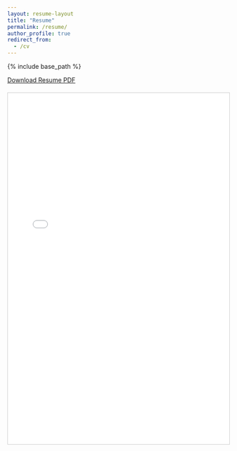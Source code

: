 ```yaml
---
layout: resume-layout
title: "Resume"
permalink: /resume/
author_profile: true
redirect_from:
  - /cv
---
```


{% include base_path %}

<div class="cv-download-links">
  <a href="{{ base_path }}/files/resume.pdf" target="_blank" class="btn btn--info">
    <i class="fa fa-download"></i> Download Resume PDF
  </a>
</div>

<div class="pdf-viewer-container" style="width: 100%; height: 800px; margin-top: 20px;">
  <embed src="{{ base_path }}/files/resume.pdf" type="application/pdf" width="100%" height="100%" style="border: 1px solid #ccc;" />
  <p style="display: none;">Your browser does not support PDFs. <a href="{{ base_path }}/files/resume.pdf">Download the PDF</a>.</p>
</div>
